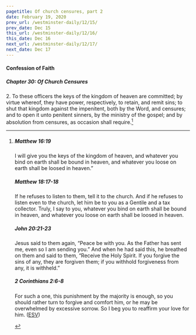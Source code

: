 ```yaml
---
pagetitle: Of church censures, part 2
date: February 19, 2020
prev_url: /westminster-daily/12/15/
prev_date: Dec 15
this_url: /westminster-daily/12/16/
this_date: Dec 16
next_url: /westminster-daily/12/17/
next_date: Dec 17
---
```


#### Confession of Faith

##### Chapter 30: Of Church Censures

2\. To these officers the keys of the kingdom of heaven are committed; by virtue whereof, they have power, respectively, to retain, and remit sins; to shut that kingdom against the impenitent, both by the Word, and censures; and to open it unto penitent sinners, by the ministry of the gospel; and by absolution from censures, as occasion shall require.[^fnref:wcf1]

[^fnref:wcf1]: <div class="esv"><h5>Matthew 16:19</h5> <div class="esv-text"><p id="p40016019.01-1"><span class="woc">I will give you the keys of the kingdom of heaven, and whatever you bind on earth shall be bound in heaven, and whatever you loose on earth shall be loosed in heaven.&#8221;</span></p> </div><h5>Matthew 18:17-18</h5> <div class="esv-text"><p id="p40018017.01-2"><span class="woc">If he refuses to listen to them, tell it to the church. And if he refuses to listen even to the church, let him be to you as a Gentile and a tax collector.</span> <span class="woc">Truly, I say to you, whatever you bind on earth shall be bound in heaven, and whatever you loose on earth shall be loosed in heaven.</span></p> </div><h5>John 20:21-23</h5> <div class="esv-text"><p id="p43020021.01-3">Jesus said to them again, <span class="woc">&#8220;Peace be with you. As the Father has sent me, even so I am sending you.&#8221;</span> And when he had said this, he breathed on them and said to them, <span class="woc">&#8220;Receive the Holy Spirit.</span> <span class="woc">If you forgive the sins of any, they are forgiven them; if you withhold forgiveness from any, it is withheld.&#8221;</span></p> </div><h5>2 Corinthians 2:6-8</h5> <div class="esv-text"><p id="p47002006.01-4">For such a one, this punishment by the majority is enough, so you should rather turn to forgive and comfort him, or he may be overwhelmed by excessive sorrow. So I beg you to reaffirm your love for him.  (<a href="http://www.esv.org" class="copyright">ESV</a>)</p> </div> </div>

